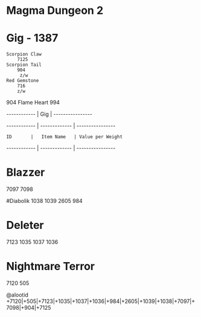 # Magma Dungeon 2

# Gig - 1387
    Scorpion Claw
        7125
    Scorpion Tail
        904
         z/w
    Red Gemstone
        716
        z/w
904
    Flame Heart
        994
    
------------ |      Gig      | ----------------

------------ | ------------- | ----------------

    ID       |   Item Name   | Value per Weight
    
------------ | ------------- | ----------------



# Blazzer
7097
7098

#Diabolik
1038
1039
2605
984

# Deleter
7123
1035
1037
1036

# Nightmare Terror

7120
505

@alootid +7120|+505|+7123|+1035|+1037|+1036|+984|+2605|+1039|+1038|+7097|+7098|+904|+7125
